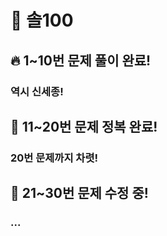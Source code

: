 # 📘 솔100

## 🔥 1~10번 문제 풀이 완료!
### 역시 신세종!


## 🎉 11~20번 문제 정복 완료!
### 20번 문제까지 차렷!

## 🎉 21~30번 문제 수정 중!
### ...
